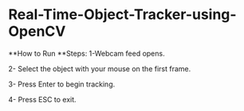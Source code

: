 # Real-Time-Object-Tracker-using-OpenCV

**How to Run
**Steps:
1-Webcam feed opens.

2- Select the object with your mouse on the first frame.

3- Press Enter to begin tracking.

4- Press ESC to exit.
